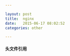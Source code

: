 ```yaml
---

layout: post
title:  nginx
date:   2015-06-17 08:02:52
categories: other

---
```




<!-- more -->

#### 头文件引用
